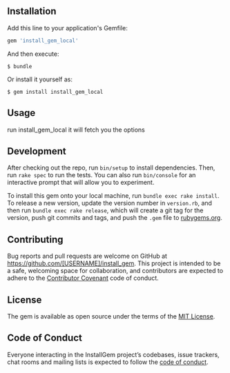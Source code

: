 ## Installation

Add this line to your application's Gemfile:

```ruby
gem 'install_gem_local'
```

And then execute:

    $ bundle

Or install it yourself as:

    $ gem install install_gem_local

## Usage

run install_gem_local
it will fetch you the options

## Development

After checking out the repo, run `bin/setup` to install dependencies. Then, run `rake spec` to run the tests. You can also run `bin/console` for an interactive prompt that will allow you to experiment.

To install this gem onto your local machine, run `bundle exec rake install`. To release a new version, update the version number in `version.rb`, and then run `bundle exec rake release`, which will create a git tag for the version, push git commits and tags, and push the `.gem` file to [rubygems.org](https://rubygems.org).

## Contributing

Bug reports and pull requests are welcome on GitHub at https://github.com/[USERNAME]/install_gem. This project is intended to be a safe, welcoming space for collaboration, and contributors are expected to adhere to the [Contributor Covenant](http://contributor-covenant.org) code of conduct.

## License

The gem is available as open source under the terms of the [MIT License](https://opensource.org/licenses/MIT).

## Code of Conduct

Everyone interacting in the InstallGem project’s codebases, issue trackers, chat rooms and mailing lists is expected to follow the [code of conduct](https://github.com/[USERNAME]/install_gem/blob/master/CODE_OF_CONDUCT.md).
